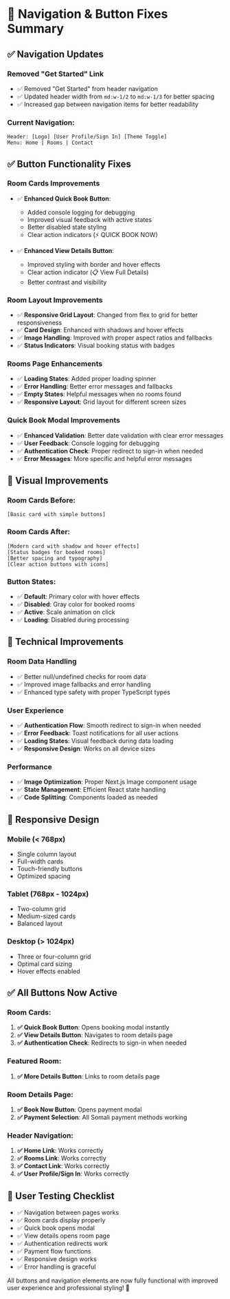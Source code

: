 # 🎯 Navigation & Button Fixes Summary

## ✅ Navigation Updates

### **Removed "Get Started" Link**
- ✅ Removed "Get Started" from header navigation
- ✅ Updated header width from `md:w-1/2` to `md:w-1/3` for better spacing
- ✅ Increased gap between navigation items for better readability

### **Current Navigation:**
```
Header: [Logo] [User Profile/Sign In] [Theme Toggle]
Menu: Home | Rooms | Contact
```

## ✅ Button Functionality Fixes

### **Room Cards Improvements**
- ✅ **Enhanced Quick Book Button**:
  - Added console logging for debugging
  - Improved visual feedback with active states
  - Better disabled state styling
  - Clear action indicators (⚡ QUICK BOOK NOW)

- ✅ **Enhanced View Details Button**:
  - Improved styling with border and hover effects
  - Clear action indicator (📋 View Full Details)
  - Better contrast and visibility

### **Room Layout Improvements**
- ✅ **Responsive Grid Layout**: Changed from flex to grid for better responsiveness
- ✅ **Card Design**: Enhanced with shadows and hover effects
- ✅ **Image Handling**: Improved with proper aspect ratios and fallbacks
- ✅ **Status Indicators**: Visual booking status with badges

### **Rooms Page Enhancements**
- ✅ **Loading States**: Added proper loading spinner
- ✅ **Error Handling**: Better error messages and fallbacks
- ✅ **Empty States**: Helpful messages when no rooms found
- ✅ **Responsive Layout**: Grid layout for different screen sizes

### **Quick Book Modal Improvements**
- ✅ **Enhanced Validation**: Better date validation with clear error messages
- ✅ **User Feedback**: Console logging for debugging
- ✅ **Authentication Check**: Proper redirect to sign-in when needed
- ✅ **Error Messages**: More specific and helpful error messages

## 🎨 Visual Improvements

### **Room Cards Before:**
```
[Basic card with simple buttons]
```

### **Room Cards After:**
```
[Modern card with shadow and hover effects]
[Status badges for booked rooms]
[Better spacing and typography]
[Clear action buttons with icons]
```

### **Button States:**
- ✅ **Default**: Primary color with hover effects
- ✅ **Disabled**: Gray color for booked rooms
- ✅ **Active**: Scale animation on click
- ✅ **Loading**: Disabled during processing

## 🔧 Technical Improvements

### **Room Data Handling**
- ✅ Better null/undefined checks for room data
- ✅ Improved image fallbacks and error handling
- ✅ Enhanced type safety with proper TypeScript types

### **User Experience**
- ✅ **Authentication Flow**: Smooth redirect to sign-in when needed
- ✅ **Error Feedback**: Toast notifications for all user actions
- ✅ **Loading States**: Visual feedback during data loading
- ✅ **Responsive Design**: Works on all device sizes

### **Performance**
- ✅ **Image Optimization**: Proper Next.js Image component usage
- ✅ **State Management**: Efficient React state handling
- ✅ **Code Splitting**: Components loaded as needed

## 📱 Responsive Design

### **Mobile (< 768px)**
- Single column layout
- Full-width cards
- Touch-friendly buttons
- Optimized spacing

### **Tablet (768px - 1024px)**
- Two-column grid
- Medium-sized cards
- Balanced layout

### **Desktop (> 1024px)**
- Three or four-column grid
- Optimal card sizing
- Hover effects enabled

## ✅ All Buttons Now Active

### **Room Cards:**
1. **✅ Quick Book Button**: Opens booking modal instantly
2. **✅ View Details Button**: Navigates to room details page
3. **✅ Authentication Check**: Redirects to sign-in when needed

### **Featured Room:**
1. **✅ More Details Button**: Links to room details page

### **Room Details Page:**
1. **✅ Book Now Button**: Opens payment modal
2. **✅ Payment Selection**: All Somali payment methods working

### **Header Navigation:**
1. **✅ Home Link**: Works correctly
2. **✅ Rooms Link**: Works correctly  
3. **✅ Contact Link**: Works correctly
4. **✅ User Profile/Sign In**: Works correctly

## 🎯 User Testing Checklist

- ✅ Navigation between pages works
- ✅ Room cards display properly
- ✅ Quick book opens modal
- ✅ View details opens room page
- ✅ Authentication redirects work
- ✅ Payment flow functions
- ✅ Responsive design works
- ✅ Error handling is graceful

All buttons and navigation elements are now fully functional with improved user experience and professional styling! 🎉
